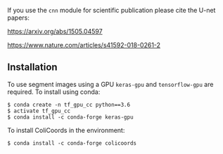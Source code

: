 If you use the `cnn` module for scientific publication please cite the U-net papers: 

https://arxiv.org/abs/1505.04597

https://www.nature.com/articles/s41592-018-0261-2

Installation
------------

To use segment images using a GPU ``keras-gpu`` and ``tensorflow-gpu`` are required. To install using conda:

```
$ conda create -n tf_gpu_cc python==3.6
$ activate tf_gpu_cc
$ conda install -c conda-forge keras-gpu
```

To install ColiCoords in the environment:
```
$ conda install -c conda-forge colicoords
```

